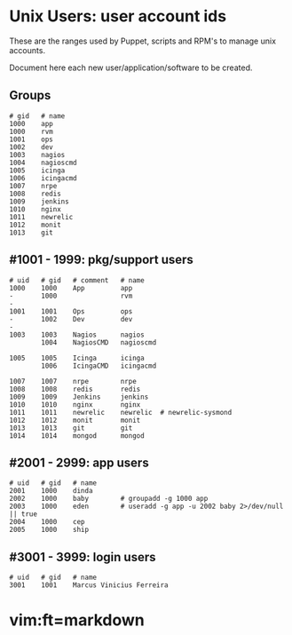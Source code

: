 # Unix Users: user account ids

These are the ranges used by Puppet, scripts and RPM's to manage unix accounts.

Document here each new user/application/software to be created.

## Groups

    # gid   # name
    1000    app
    1000    rvm
    1001    ops
    1002    dev
    1003    nagios
    1004    nagioscmd
    1005    icinga
    1006    icingacmd
    1007    nrpe
    1008    redis
    1009    jenkins
    1010    nginx
    1011    newrelic
    1012    monit
    1013    git


## #1001 - 1999: pkg/support users

    # uid   # gid   # comment   # name
    1000    1000    App         app
    -       1000                rvm
    -
    1001    1001    Ops         ops
    -       1002    Dev         dev
    -
    1003    1003    Nagios      nagios
            1004    NagiosCMD   nagioscmd

    1005    1005    Icinga      icinga
            1006    IcingaCMD   icingacmd

    1007    1007    nrpe        nrpe
    1008    1008    redis       redis
    1009    1009    Jenkins     jenkins
    1010    1010    nginx       nginx
    1011    1011    newrelic    newrelic  # newrelic-sysmond
    1012    1012    monit       monit
    1013    1013    git         git
    1014    1014    mongod      mongod


## #2001 - 2999: app users

    # uid   # gid   # name
    2001    1000    dinda
    2002    1000    baby        # groupadd -g 1000 app
    2003    1000    eden        # useradd -g app -u 2002 baby 2>/dev/null || true
    2004    1000    cep
    2005    1000    ship

## #3001 - 3999: login users

    # uid   # gid   # name
    3001    1001    Marcus Vinicius Ferreira

# vim:ft=markdown


